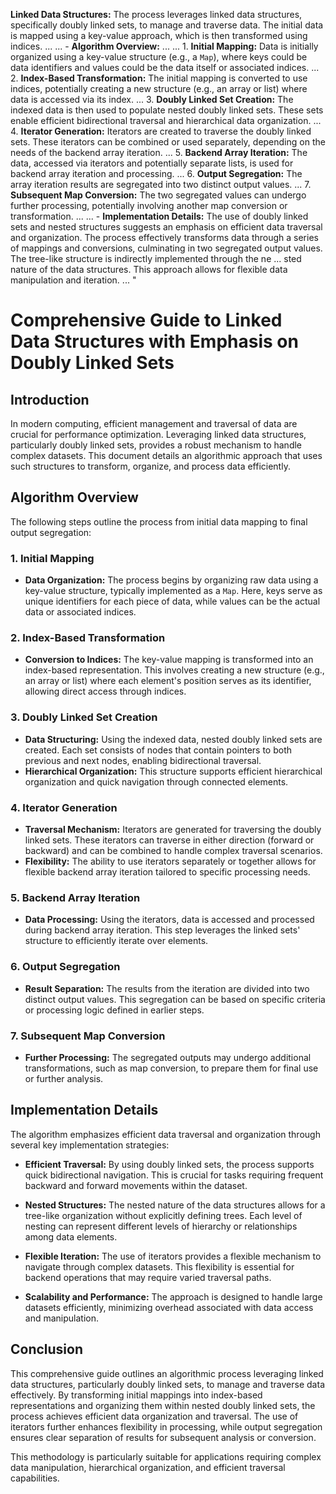 **Linked Data Structures:** The process leverages linked data structures, specifically doubly linked sets, to manage and traverse data. The initial data is mapped using a key-value approach, which is then transformed using indices.
... 
... - **Algorithm Overview:**
... 
...   1.  **Initial Mapping:** Data is initially organized using a key-value structure (e.g., a `Map`), where keys could be data identifiers and values could be the data itself or associated indices.
...   2.  **Index-Based Transformation:** The initial mapping is converted to use indices, potentially creating a new structure (e.g., an array or list) where data is accessed via its index.
...   3.  **Doubly Linked Set Creation:** The indexed data is then used to populate nested doubly linked sets. These sets enable efficient bidirectional traversal and hierarchical data organization.
...   4.  **Iterator Generation:** Iterators are created to traverse the doubly linked sets. These iterators can be combined or used separately, depending on the needs of the backend array iteration.
...   5.  **Backend Array Iteration:** The data, accessed via iterators and potentially separate lists, is used for backend array iteration and processing.
...   6.  **Output Segregation:** The array iteration results are segregated into two distinct output values.
...   7.  **Subsequent Map Conversion:** The two segregated values can undergo further processing, potentially involving another map conversion or transformation.
... 
... - **Implementation Details:** The use of doubly linked sets and nested structures suggests an emphasis on efficient data traversal and organization. The process effectively transforms data through a series of mappings and conversions, culminating in two segregated output values. The tree-like structure is indirectly implemented through the ne
... sted nature of the data structures. This approach allows for flexible data manipulation and iteration.
... "
# Comprehensive Guide to Linked Data Structures with Emphasis on Doubly Linked Sets

## Introduction

In modern computing, efficient management and traversal of data are crucial for performance optimization. Leveraging linked data structures, particularly doubly linked sets, provides a robust mechanism to handle complex datasets. This document details an algorithmic approach that uses such structures to transform, organize, and process data 
efficiently.

## Algorithm Overview

The following steps outline the process from initial data mapping to final output segregation:

### 1. Initial Mapping
- **Data Organization:** The process begins by organizing raw data using a key-value structure, typically implemented as a `Map`. Here, keys serve as unique identifiers for each piece of data, while values can be the actual data or associated indices.
  
### 2. Index-Based Transformation
- **Conversion to Indices:** The key-value mapping is transformed into an index-based representation. This involves creating a new structure (e.g., an array or list) where each element's position serves as its identifier, allowing direct access through indices.

### 3. Doubly Linked Set Creation
- **Data Structuring:** Using the indexed data, nested doubly linked sets are created. Each set consists of nodes that contain pointers to both previous and next nodes, enabling bidirectional traversal.
- **Hierarchical Organization:** This structure supports efficient hierarchical organization and quick navigation through connected elements.

### 4. Iterator Generation
- **Traversal Mechanism:** Iterators are generated for traversing the doubly linked sets. These iterators can traverse in either direction (forward or backward) and can be combined to handle complex traversal scenarios.
- **Flexibility:** The ability to use iterators separately or together allows for flexible backend array iteration tailored to specific processing needs.

### 5. Backend Array Iteration
- **Data Processing:** Using the iterators, data is accessed and processed during backend array iteration. This step leverages the linked sets' structure to efficiently iterate over elements.
  
### 6. Output Segregation
- **Result Separation:** The results from the iteration are divided into two distinct output values. This segregation can be based on specific criteria or processing logic defined in earlier steps.

### 7. Subsequent Map Conversion
- **Further Processing:** The segregated outputs may undergo additional transformations, such as map conversion, to prepare them for final use or further analysis.

## Implementation Details

The algorithm emphasizes efficient data traversal and organization through several key implementation strategies:

- **Efficient Traversal:** By using doubly linked sets, the process supports quick bidirectional navigation. This is crucial for tasks requiring frequent backward and forward movements within the dataset.
  
- **Nested Structures:** The nested nature of the data structures allows for a tree-like organization without explicitly defining trees. Each level of nesting can represent different levels of hierarchy or relationships among data elements.

- **Flexible Iteration:** The use of iterators provides a flexible mechanism to navigate through complex datasets. This flexibility is essential for backend operations that may require varied traversal paths.

- **Scalability and Performance:** The approach is designed to handle large datasets efficiently, minimizing overhead associated with data access and manipulation.

## Conclusion

This comprehensive guide outlines an algorithmic process leveraging linked data structures, particularly doubly linked sets, to manage and traverse data effectively. By transforming initial mappings into index-based representations and organizing them within nested doubly linked sets, the process achieves efficient data organization and 
traversal. The use of iterators further enhances flexibility in processing, while output segregation ensures clear separation of results for subsequent analysis or conversion.

This methodology is particularly suitable for applications requiring complex data manipulation, hierarchical organization, and efficient traversal capabilities.